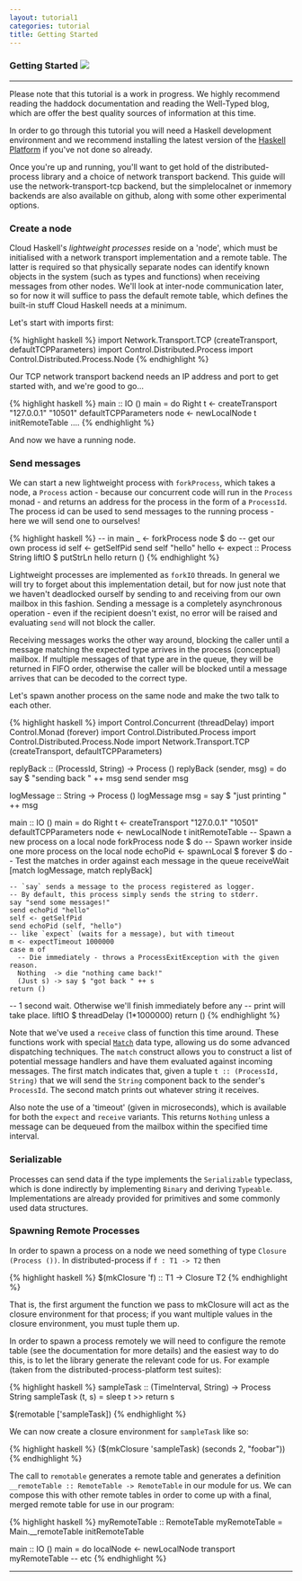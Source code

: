 ```yaml
---
layout: tutorial1
categories: tutorial
title: Getting Started
---
```


### Getting Started <a class="pull-right" href="http://hackage.haskell.org/platform" ><img src="http://hackage.haskell.org/platform/icons/button-64.png"></a>

-----

Please note that this tutorial is a work in progress. We highly recommend
reading the haddock documentation and reading the Well-Typed blog, which
are offer the best quality sources of information at this time.

In order to go through this tutorial you will need a Haskell development
environment and we recommend installing the latest version of the
[Haskell Platform](www.haskell.org/platform/) if you've not done
so already.

Once you're up and running, you'll want to get hold of the distributed-process
library and a choice of network transport backend. This guide will use
the network-transport-tcp backend, but the simplelocalnet or inmemory
backends are also available on github, along with some other experimental
options.

### Create a node

Cloud Haskell's *lightweight processes* reside on a 'node', which must
be initialised with a network transport implementation and a remote table.
The latter is required so that physically separate nodes can identify known
objects in the system (such as types and functions) when receiving messages
from other nodes. We'll look at inter-node communication later, so for now
it will suffice to pass the default remote table, which defines the built-in
stuff Cloud Haskell needs at a minimum.

Let's start with imports first:

{% highlight haskell %}
import Network.Transport.TCP (createTransport, defaultTCPParameters)
import Control.Distributed.Process
import Control.Distributed.Process.Node
{% endhighlight %}

Our TCP network transport backend needs an IP address and port to get started
with, and we're good to go...

{% highlight haskell %}
main :: IO ()
main = do
  Right t <- createTransport "127.0.0.1" "10501" defaultTCPParameters
  node <- newLocalNode t initRemoteTable
  ....
{% endhighlight %}

And now we have a running node.

### Send messages

We can start a new lightweight process with `forkProcess`, which takes a node,
a `Process` action - because our concurrent code will run in the `Process`
monad - and returns an address for the process in the form of a `ProcessId`.
The process id can be used to send messages to the running process - here we
will send one to ourselves!

{% highlight haskell %}
-- in main
  _ <- forkProcess node $ do
    -- get our own process id
    self <- getSelfPid
    send self "hello"
    hello <- expect :: Process String
    liftIO $ putStrLn hello
  return ()
{% endhighlight %}

Lightweight processes are implemented as `forkIO` threads. In general we will
try to forget about this implementation detail, but for now just note that we
haven't deadlocked ourself by sending to and receiving from our own mailbox
in this fashion. Sending a message is a completely asynchronous operation - even
if the recipient doesn't exist, no error will be raised and evaluating `send`
will not block the caller.

Receiving messages works the other way around, blocking the caller until a message
matching the expected type arrives in the process (conceptual) mailbox.
If multiple messages of that type are in the queue, they will be returned in FIFO
order, otherwise the caller will be blocked until a message arrives that can be
decoded to the correct type.

Let's spawn another process on the same node and make the two talk to each other.

{% highlight haskell %}
import Control.Concurrent (threadDelay)
import Control.Monad (forever)
import Control.Distributed.Process
import Control.Distributed.Process.Node
import Network.Transport.TCP (createTransport, defaultTCPParameters)

replyBack :: (ProcessId, String) -> Process ()
replyBack (sender, msg) = do
  say $ "sending back " ++ msg
  send sender msg

logMessage :: String -> Process ()
logMessage msg =
  say $ "just printing " ++ msg

main :: IO ()
main = do
  Right t <- createTransport "127.0.0.1" "10501" defaultTCPParameters
  node <- newLocalNode t initRemoteTable
  -- Spawn a new process on a local node 
  forkProcess node $ do
    -- Spawn worker inside one more process on the local node 
    echoPid <- spawnLocal $ forever $ do
      -- Test the matches in order against each message in the queue
      receiveWait [match logMessage, match replyBack]

    -- `say` sends a message to the process registered as logger.
    -- By default, this process simply sends the string to stderr.
    say "send some messages!"
    send echoPid "hello"
    self <- getSelfPid
    send echoPid (self, "hello")
    -- like `expect` (waits for a message), but with timeout
    m <- expectTimeout 1000000
    case m of
      -- Die immediately - throws a ProcessExitException with the given reason. 
      Nothing  -> die "nothing came back!"
      (Just s) -> say $ "got back " ++ s
    return ()

  -- 1 second wait. Otherwise we'll finish immediately before any
  -- print will take place.
  liftIO $ threadDelay (1*1000000)
  return ()
{% endhighlight %}

Note that we've used a `receive` class of function this time around. These
functions work with special [`Match`][Match] data type, allowing us do some
advanced dispatching techniques. The `match` construct allows you to construct a
list of potential message handlers and have them evaluated against incoming
messages. The first match indicates that, given a tuple `t :: (ProcessId,
String)` that we will send the `String` component back to the sender's
`ProcessId`. The second match prints out whatever string it receives.

Also note the use of a 'timeout' (given in microseconds), which is available for
both the `expect` and `receive` variants. This returns `Nothing` unless a message
can be dequeued from the mailbox within the specified time interval.

### Serializable

Processes can send data if the type implements the `Serializable` typeclass, which is
done indirectly by implementing `Binary` and deriving `Typeable`. Implementations are
already provided for primitives and some commonly used data structures.

### Spawning Remote Processes

In order to spawn a process on a node we need something of type `Closure (Process ())`.
In distributed-process if `f : T1 -> T2` then

{% highlight haskell %}
  $(mkClosure 'f) :: T1 -> Closure T2
{% endhighlight %}

That is, the first argument the function we pass to mkClosure will act as the closure
environment for that process; if you want multiple values in the closure environment,
you must tuple them up.

In order to spawn a process remotely we will need to configure the remote table
(see the documentation for more details) and the easiest way to do this, is to
let the library generate the relevant code for us. For example (taken from the
distributed-process-platform test suites):

{% highlight haskell %}
sampleTask :: (TimeInterval, String) -> Process String
sampleTask (t, s) = sleep t >> return s

$(remotable ['sampleTask])
{% endhighlight %}

We can now create a closure environment for `sampleTask` like so:

{% highlight haskell %}
($(mkClosure 'sampleTask) (seconds 2, "foobar"))
{% endhighlight %}

The call to `remotable` generates a remote table and generates a definition
`__remoteTable :: RemoteTable -> RemoteTable` in our module for us. We can
compose this with other remote tables in order to come up with a final, merged
remote table for use in our program:

{% highlight haskell %}
myRemoteTable :: RemoteTable
myRemoteTable = Main.__remoteTable initRemoteTable

main :: IO ()
main = do
 localNode <- newLocalNode transport myRemoteTable
 -- etc
{% endhighlight %}

------

[1]: /static/doc/distributed-process/Control-Distributed-Process.html#v:Message
[2]: http://hackage.haskell.org/package/distributed-process
[3]: /static/doc/distributed-process-platform/Control-Distributed-Process-Platform-Async.html
[4]: /static/doc/distributed-process-platform/Control-Distributed-Process-Platform-ManagedProcess.htmlv:callAsync
[Match]: http://hackage.haskell.org/packages/archive/distributed-process/latest/doc/html/Control-Distributed-Process-Internal-Primitives.html#t:Match
